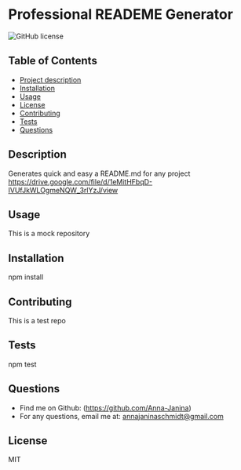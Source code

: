 
# Professional READEME Generator

![GitHub license](https://img.shields.io/badge/license-MIT-blue.svg)


## Table of Contents
- [Project description](#Description)
- [Installation](#Installation)
- [Usage](#Usage)
- [License](#License)
- [Contributing](#Contributing)
- [Tests](#Tests)
- [Questions](#Questions)


## Description
Generates quick and easy a README.md for any project
https://drive.google.com/file/d/1eMitHFbqD-IVUfJkWLOgmeNQW_3rlYzJ/view


## Usage
This is a mock repository


## Installation
npm install


## Contributing
This is a test repo


## Tests
npm test


## Questions
- Find me on Github: (https://github.com/Anna-Janina)
- For any questions, email me at: annajaninaschmidt@gmail.com


## License
MIT

